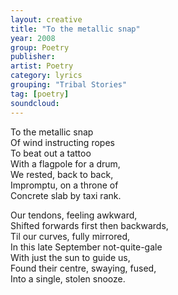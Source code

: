 ```yaml
---
layout: creative
title: "To the metallic snap"
year: 2008
group: Poetry
publisher: 
artist: Poetry
category: lyrics
grouping: "Tribal Stories"
tag: [poetry]
soundcloud: 
---
```

  
To the metallic snap  
Of wind instructing ropes  
To beat out a tattoo  
With a flagpole for a drum,  
We rested, back to back,  
Impromptu, on a throne of  
Concrete slab by taxi rank.  
  
Our tendons, feeling awkward,  
Shifted forwards first then backwards,  
Til our curves, fully mirrored,  
In this late September not-quite-gale  
With just the sun to guide us,  
Found their centre, swaying, fused,  
Into a single, stolen snooze.